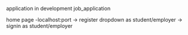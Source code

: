application in development
job_application 


home page -localhost:port
     -> register dropdown as student/employer
     -> signin as student/employer

     
